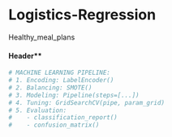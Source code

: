 # Logistics-Regression
Healthy_meal_plans

#### Header**  
```python
# MACHINE LEARNING PIPELINE:
# 1. Encoding: LabelEncoder() 
# 2. Balancing: SMOTE()
# 3. Modeling: Pipeline(steps=[...])
# 4. Tuning: GridSearchCV(pipe, param_grid)
# 5. Evaluation: 
#    - classification_report()
#    - confusion_matrix()
